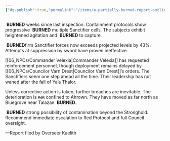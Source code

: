 ```yaml
---
{"dg-publish":true,"permalink":"/items/a-partially-burned-report-outlining-sanctifier-containment-deterioration/"}
---
```


 **BURNED** weeks since last inspection. Containment protocols show progressive  **BURNED** multiple Sanctifier cells. The subjects exhibit heightened agitation and  **BURNED** to capture.

 **BURNED**firm Sanctifier forces now exceeds projected levels by 43%. Attempts at suppression by sword have proven ineffective.

[[06_NPCs/Commander Velexia\|Commander Velexia]] has requested reinforcement personnel, though deployment remains delayed by [[06_NPCs/Councilor Varn Drest\|Councilor Varn Drest]]’s orders. The Sanctifiers seem one step ahead all the time. Their leadership has not waned after the fall of Ya’a Thalor.

Unless corrective action is taken, further breaches are inevitable. The deterioration is ~~not~~ confined to Ahrown. They have moved as far north as Bluegrove near Talazan  **BURNED**.

 **BURNED** strong possibility of contamination beyond the Stronghold. Recommend immediate escalation to Red Protocol and full Council oversight.

—Report filed by Overseer Kaelith
